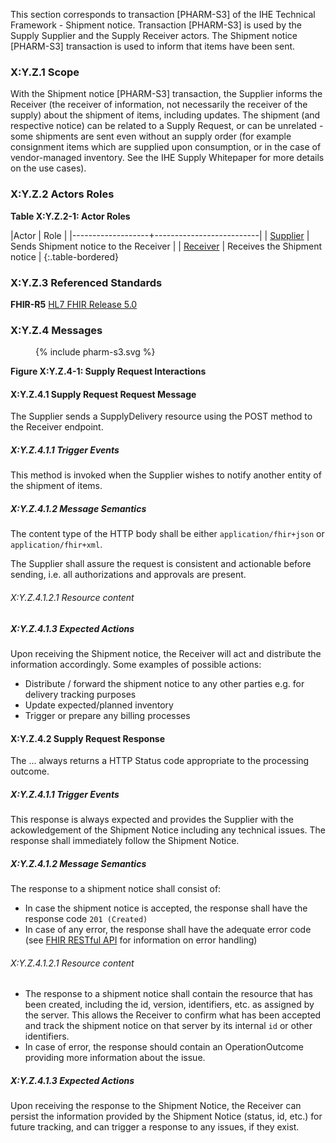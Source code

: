 This section corresponds to transaction [PHARM-S3] of the IHE Technical Framework - Shipment notice. Transaction [PHARM-S3] is used by the Supply Supplier and the Supply Receiver actors. The Shipment notice [PHARM-S3] transaction is used to inform that items have been sent.

### X:Y.Z.1 Scope

With the Shipment notice [PHARM-S3] transaction, the Supplier informs the Receiver (the receiver of information, not necessarily the receiver of the supply) about the shipment of items, including updates.
The shipment (and respective notice) can be related to a Supply Request, or can be unrelated - some shipments are sent even without an supply order (for example consignment items which are supplied upon consumption, or in the case of vendor-managed inventory. See the IHE Supply Whitepaper for more details on the use cases). 

### X:Y.Z.2 Actors Roles

**Table X:Y.Z.2-1: Actor Roles**

|Actor | Role |
|-------------------+--------------------------|
| [Supplier](actors_and_transactions.html#supplier) | Sends Shipment notice to the Receiver |
| [Receiver](actors_and_transactions.html#receiver) | Receives the Shipment notice |
{:.table-bordered}

### X:Y.Z.3 Referenced Standards

**FHIR-R5** [HL7 FHIR Release 5.0](http://www.hl7.org/FHIR/R5)

### X:Y.Z.4 Messages

<figure>
{% include pharm-s3.svg %}
</figure>



**Figure X:Y.Z.4-1: Supply Request Interactions**

#### X:Y.Z.4.1 Supply Request Request Message
The Supplier sends a SupplyDelivery resource using the POST method to the Receiver endpoint.

##### X:Y.Z.4.1.1 Trigger Events

This method is invoked when the Supplier wishes to notify another entity of the shipment of items. 

##### X:Y.Z.4.1.2 Message Semantics

The content type of the HTTP body shall be either `application/fhir+json` or `application/fhir+xml`.

The Supplier shall assure the request is consistent and actionable before sending, i.e. all authorizations and approvals are present.

###### X:Y.Z.4.1.2.1 Resource content


##### X:Y.Z.4.1.3 Expected Actions
Upon receiving the Shipment notice, the Receiver will act and distribute the information accordingly. Some examples of possible actions:
* Distribute / forward the shipment notice to any other parties e.g. for delivery tracking purposes
* Update expected/planned inventory
* Trigger or prepare any billing processes





#### X:Y.Z.4.2 Supply Request Response
The ... always returns a HTTP Status code appropriate to the processing outcome.

##### X:Y.Z.4.1.1 Trigger Events

This response is always expected and provides the Supplier with the ackowledgement of the Shipment Notice including any technical issues.
The response shall immediately follow the Shipment Notice.

##### X:Y.Z.4.1.2 Message Semantics

The response to a shipment notice shall consist of:
* In case the shipment notice is accepted, the response shall have the response code `201 (Created)`
* In case of any error, the response shall have the adequate error code (see [FHIR RESTful API](https://hl7.org/fhir/R5/http.html) for information on error handling)


###### X:Y.Z.4.1.2.1 Resource content

* The response to a shipment notice shall contain the resource that has been created, including the id, version, identifiers, etc. as assigned by the server. This allows the Receiver to confirm what has been accepted and track the shipment notice on that server by its internal `id` or other identifiers.
* In case of error, the response should contain an OperationOutcome providing more information about the issue.

##### X:Y.Z.4.1.3 Expected Actions
Upon receiving the response to the Shipment Notice, the Receiver can persist the information provided by the Shipment Notice (status, id, etc.) for future tracking, and can trigger a response to any issues, if they exist.

